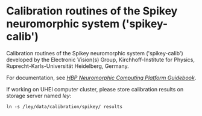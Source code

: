 # Calibration routines of the Spikey neuromorphic system ('spikey-calib')

Calibration routines of the Spikey neuromorphic system ('spikey-calib') developed by the
Electronic Vision(s) Group, Kirchhoff-Institute for Physics,
Ruprecht-Karls-Universität Heidelberg, Germany.

For documentation, see [*HBP Neuromorphic Computing Platform Guidebook*](http://electronicvisions.github.io/hbp-sp9-guidebook/pm/spikey/calibration.html).

If working on UHEI computer cluster, please store calibration results on storage server named *ley*:

```
ln -s /ley/data/calibration/spikey/ results
```
